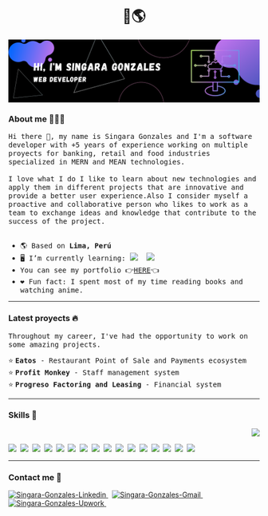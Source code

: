 <h1 align='center'> 👋🌎 </h1>

<img align="center" src="https://raw.githubusercontent.com/singaragonzales/singaragonzales/main/Banner.png" alt="Banner-Profile"/>

### About me 👩🏾‍💻
<samp>
  Hi there 👋, my name is Singara Gonzales and I'm a software developer with +5 years of experience working on multiple proyects for banking, retail and food  industries specialized in MERN and MEAN technologies.
  <br><br>
  I love what I do I like to learn about new technologies and apply them in different projects that are innovative and provide a better user experience.Also I consider myself a proactive and collaborative person who likes to work as a team to exchange ideas and knowledge that contribute to the success of the project.
</samp>
 
<br>
<br>
 
- <samp>🌎 Based on <b>Lima, Perú</b></samp>
- <samp>🖥️ I’m currently learning: <img src="https://img.shields.io/badge/next.js-000000?style=for-the-badge&logo=nextdotjs&logoColor=white" />&nbsp;&nbsp;<img src="https://img.shields.io/badge/Docker-2496ED?style=for-the-badge&logo=docker&logoColor=white" /></samp>
- <samp>You can see my portfolio 👉<a href="https://singaragonzales.github.io" target="_blank" rel="noreferrer">HERE</a>👈</samp>
- <samp>❤️ Fun fact: I spent most of my time reading books and watching anime.</samp>

<hr>

### Latest proyects 🔥

<samp>Throughout my career, I've had the opportunity to work on some amazing projects. </samp>

⭐ <samp> <b>Eatos</b> - Restaurant Point of Sale and Payments ecosystem </samp><br>
⭐ <samp> <b>Profit Monkey</b> - Staff management system </samp><br>
⭐ <samp> <b>Progreso Factoring and Leasing</b> - Financial system </samp><br>

<hr>

### Skills 🚀

<img align="right" src="https://github-readme-stats.vercel.app/api/top-langs/?username=singaragonzales&theme=tokyonight" />&nbsp;&nbsp;
<p align='left'>
  <img src="https://img.shields.io/badge/JavaScript-F7DF1E?style=for-the-badge&logo=javascript&logoColor=black" />&nbsp;
  <img src="https://img.shields.io/badge/TypeScript-007ACC?style=for-the-badge&logo=typescript&logoColor=white" />&nbsp;
  <img src="https://img.shields.io/badge/Go-00ADD8?style=for-the-badge&logo=go&logoColor=white" />&nbsp;
  <img src="https://img.shields.io/badge/React-20232A?style=for-the-badge&logo=react&logoColor=61DAFB" />&nbsp;
  <img src="https://img.shields.io/badge/Redux-593D88?style=for-the-badge&logo=redux&logoColor=white" />&nbsp;
  <img src="https://img.shields.io/badge/Angular-DD0031?style=for-the-badge&logo=angular&logoColor=white"/>&nbsp;
  <img src="https://img.shields.io/badge/Node.js-339933?style=for-the-badge&logo=nodedotjs&logoColor=white" />&nbsp;
  <img src="https://img.shields.io/badge/GraphQl-E10098?style=for-the-badge&logo=graphql&logoColor=white" />&nbsp;
  <img src="https://img.shields.io/badge/MongoDB-4EA94B?style=for-the-badge&logo=mongodb&logoColor=white" />&nbsp;
  <img src="https://img.shields.io/badge/MySQL-005C84?style=for-the-badge&logo=mysql&logoColor=white" />&nbsp;
  <img src="https://img.shields.io/badge/html5%20-%23e34f26.svg?&style=for-the-badge&logo=html5&logoColor=white" />&nbsp;
  <img src="https://img.shields.io/badge/CSS3-1572B6?&style=for-the-badge&logo=css3&logoColor=white" />&nbsp;
  <img src="https://img.shields.io/badge/sass%20-%23cc6699.svg?&style=for-the-badge&logo=sass&logoColor=white" />&nbsp;
  <img src="https://img.shields.io/badge/Tailwind_CSS-38B2AC?style=for-the-badge&logo=tailwind-css&logoColor=white" />&nbsp;
  <img src="https://img.shields.io/badge/Bootstrap-563D7C?style=for-the-badge&logo=bootstrap&logoColor=white">&nbsp;
  <img src="https://img.shields.io/badge/GIT-E44C30?style=for-the-badge&logo=git&logoColor=white">&nbsp;
</p>

<hr>

### Contact me 📩

<p align='left'>
  <a href="https://www.linkedin.com/in/singara-gonzales-ojeda-174256213/?locale=en_US" target="_blank" rel="noreferrer">
    <img src="https://img.shields.io/badge/linkedin-%230077B5.svg?&style=for-the-badge&logo=linkedin&logoColor=white" alt="Singara-Gonzales-Linkedin"/>
  </a>&nbsp;
  <a href="mailto:singara.gonzales@gmail.com?subject=Olá%20Stefany" target="_blank" rel="noreferrer">
    <img src="https://img.shields.io/badge/gmail-%23D14836.svg?&style=for-the-badge&logo=gmail&logoColor=white" alt="Singara-Gonzales-Gmail"/>
  </a>&nbsp;
  <a href="https://www.upwork.com/freelancers/~013ae06c4e2c1444f7" target="_blank" rel="noreferrer">
    <img src="https://img.shields.io/badge/UpWork-6FDA44?style=for-the-badge&logo=Upwork&logoColor=white" alt="Singara-Gonzales-Upwork"/>
  </a>&nbsp;
</p>

